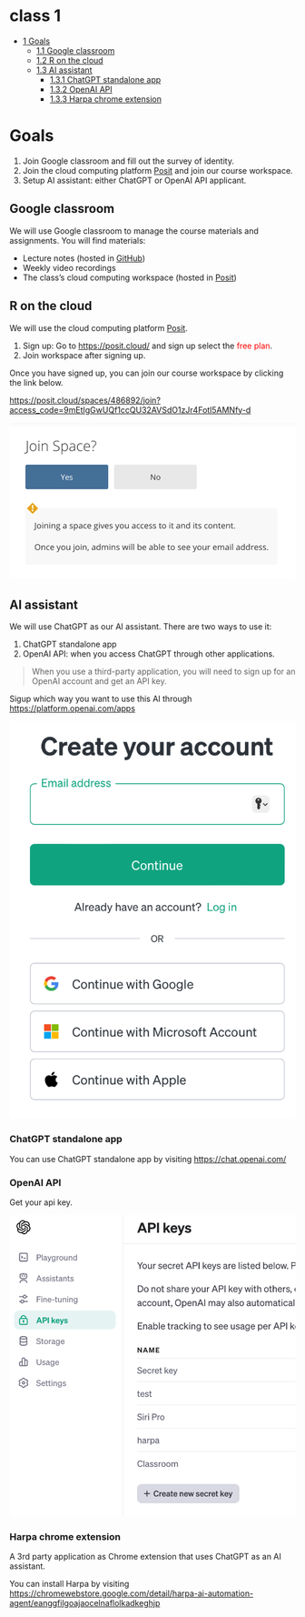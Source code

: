 # class 1


- [<span class="toc-section-number">1</span> Goals](#goals)
  - [<span class="toc-section-number">1.1</span> Google
    classroom](#google-classroom)
  - [<span class="toc-section-number">1.2</span> R on the
    cloud](#r-on-the-cloud)
  - [<span class="toc-section-number">1.3</span> AI
    assistant](#ai-assistant)
    - [<span class="toc-section-number">1.3.1</span> ChatGPT standalone
      app](#chatgpt-standalone-app)
    - [<span class="toc-section-number">1.3.2</span> OpenAI
      API](#openai-api)
    - [<span class="toc-section-number">1.3.3</span> Harpa chrome
      extension](#harpa-chrome-extension)

# Goals

1.  Join Google classroom and fill out the survey of identity.
2.  Join the cloud computing platform [Posit](https://posit.cloud/) and
    join our course workspace.
3.  Setup AI assistant: either ChatGPT or OpenAI API applicant.

## Google classroom

We will use Google classroom to manage the course materials and
assignments. You will find materials:

- Lecture notes (hosted in [GitHub](https://github.com))
- Weekly video recordings
- The class’s cloud computing workspace (hosted in
  [Posit](https://posit.cloud/))

## R on the cloud

We will use the cloud computing platform [Posit](https://posit.cloud/).

1.  Sign up: Go to <https://posit.cloud/> and sign up select the
    <span style="color:red">free plan</span>.
2.  Join workspace after signing up.

Once you have signed up, you can join our course workspace by clicking
the link below.

<https://posit.cloud/spaces/486892/join?access_code=9mEtIgGwUQf1ccQU32AVSdO1zJr4Fotl5AMNfy-d>

![](../img/2024-02-29-17-30-37.png)

## AI assistant

We will use ChatGPT as our AI assistant. There are two ways to use it:

1.  ChatGPT standalone app
2.  OpenAI API: when you access ChatGPT through other applications.

> When you use a third-party application, you will need to sign up for
> an OpenAI account and get an API key.

Sigup which way you want to use this AI through
<https://platform.openai.com/apps>

![](../img/2024-03-01-14-45-59.png)

### ChatGPT standalone app

You can use ChatGPT standalone app by visiting
<https://chat.openai.com/>

### OpenAI API

Get your api key.

![](../img/2024-03-01-14-53-44.png)

### Harpa chrome extension

A 3rd party application as Chrome extension that uses ChatGPT as an AI
assistant.

You can install Harpa by visiting
<https://chromewebstore.google.com/detail/harpa-ai-automation-agent/eanggfilgoajaocelnaflolkadkeghjp>
